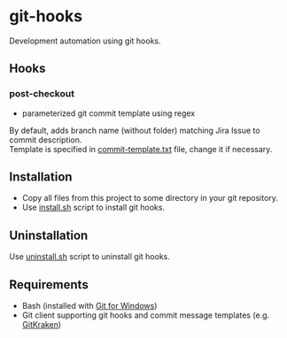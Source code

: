 # git-hooks

Development automation using git hooks.

## Hooks

### post-checkout

* parameterized git commit template using regex  

By default, adds branch name (without folder) matching Jira Issue to commit description.  
Template is specified in [commit-template.txt](commit-template.txt) file, change it if necessary.

## Installation

* Copy all files from this project to some directory in your git repository.
* Use [install.sh](install.sh) script to install git hooks.

## Uninstallation

Use [uninstall.sh](uninstall.sh) script to uninstall git hooks.

## Requirements

* Bash (installed with [Git for Windows](https://git-scm.com/downloads))
* Git client supporting git hooks and commit message templates (e.g. [GitKraken](https://www.gitkraken.com/download))
